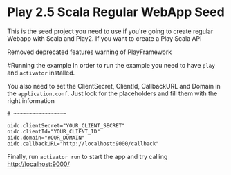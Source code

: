 # Play 2.5 Scala Regular WebApp Seed
This is the seed project you need to use if you're going to create regular Webapp with Scala and Play2. If you want to create a Play Scala API

Removed deprecated features warning of PlayFramework

#Running the example
In order to run the example you need to have `play` and `activator` installed.

You also need to set the ClientSecret, ClientId, CallbackURL and Domain in the `application.conf`. Just look for the placeholders and fill them with the right information


```` OIDC properties
# ~~~~~~~~~~~~~~~~~

oidc.clientSecret="YOUR_CLIENT_SECRET"
oidc.clientId="YOUR_CLIENT_ID"
oidc.domain="YOUR_DOMAIN"
oidc.callbackURL="http://localhost:9000/callback"
````

Finally, run `activator run` to start the app and try calling [http://localhost:9000/](http://localhost:9000/)
